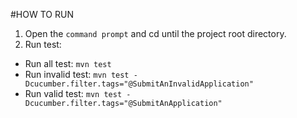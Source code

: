#HOW TO RUN
1. Open the `command prompt` and cd until the project root directory.
2. Run test: 
- Run all test:
   `mvn test`
- Run invalid test:
   `mvn test -Dcucumber.filter.tags="@SubmitAnInvalidApplication"`
- Run valid test:
   `mvn test -Dcucumber.filter.tags="@SubmitAnApplication"`